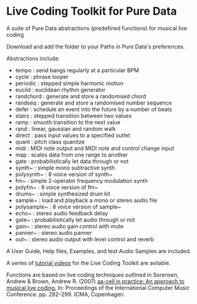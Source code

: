 # Live Coding Toolkit for Pure Data
 A suite of Pure Data abstractions (predefined functions) for musical live coding

 Download and add the folder to your Paths in Pure Data's preferences.

 Abstractions include:
 - tempo : send bangs regularly at a particular BPM
 - cycle : phrase looper
 - periodic : stepped simple harmonic motion
 - euclid : euclidean rhythm generator
 - randchord : generate and store a randomised chord
 - randseq : generate and store a randomised number sequence
 - defer : schedule an event into the future by a number of beats
 - stairs : stepped transition between two values
 - ramp : smooth transition to the next value
 - rand : linear, gaussian and random walk
 - direct : pass input values to a specified outlet
 - quant : pitch class quanitze
 - midi : MIDI note output and MIDI note and control change input
 - map : scales data from one range to another
 - gate : probabilistically let data through or not
 - synth~ : simple mono subtractive synth
 - polysynth~ : 8 voice version of synth~
 - fm~ : simple 2-operator frequency modulation synth
 - polyfm~ : 8 voice version of fm~
 - drums~ : simple synthesized drum kit
 - sample~ : load and playback a mono or stereo audio file
 - polysample~ : 8 voice version of sample~
 - echo~ : stereo audio feedback delay
 - gate~ : probabilistically let audio through or not
 - gain~ : stereo audio gain control with mute
 - panner~ : stereo audio panner
 - out~ : stereo audio output with level control and reverb

A User Guide, Help files, Examples, and test Audio Samples are included.

A series of [tutorial videos](https://www.youtube.com/playlist?list=PLuxj2jXSuTvt2P4TLVdnhHy2hnHNUMTqO) for the Live Coding Toolkit are avilable. 

Functions are based on live coding techniques outlined in Sorensen, Andrew & Brown, Andrew R. (2007) [aa-cell in practice: An approach to musical live coding.](https://eprints.qut.edu.au/39768/1/c39768.pdf) In: Proceedings of the International Computer Music Conference. pp. 292–299. ICMA, Copenhagen.
